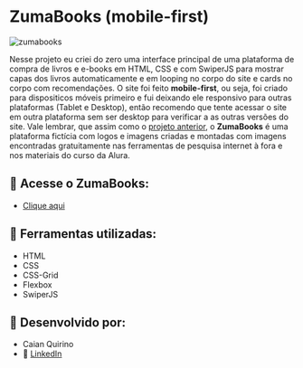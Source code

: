 # ZumaBooks (mobile-first)

![zumabooks](https://user-images.githubusercontent.com/124800229/233185195-7898d740-d13e-4555-b4c6-f05b67f9fd1b.gif)

Nesse projeto eu criei do zero uma interface principal de uma plataforma de compra de livros e e-books em HTML, CSS e com SwiperJS para mostrar capas dos livros automaticamente e em looping no corpo do site e cards no corpo com recomendações. O site foi feito <strong>mobile-first</strong>, ou seja, foi criado para dispositicos móveis primeiro e fui deixando ele responsivo para outras plataformas (Tablet e Desktop), então recomendo que tente acessar o site em outra plataforma sem ser desktop para verificar a as outras versões do site. Vale lembrar, que assim como o <a href="https://github.com/CaianMorais/zuma">projeto anterior</a>, o <strong>ZumaBooks</strong> é uma plataforma fictícia com logos e imagens criadas e montadas com imagens encontradas gratuitamente nas ferramentas de pesquisa internet à fora e nos materiais do curso da Alura.

## :link: Acesse o ZumaBooks:
* <a href="https://bit.ly/zumabooks" target="blank"> Clique aqui</a>

## :wrench: Ferramentas utilizadas:
* HTML<br>
* CSS<br>
* CSS-Grid<br>
* Flexbox<br>
* SwiperJS

## :briefcase: Desenvolvido por:
* Caian Quirino
* :link: <a href ="https://www.linkedin.com/in/caian-quirino-577102245/"> LinkedIn</a>

